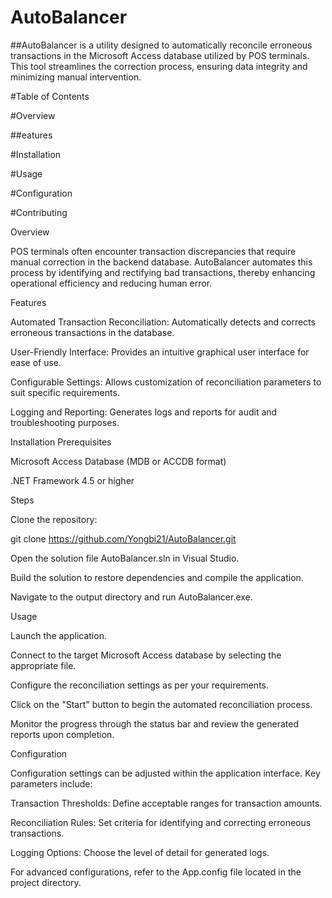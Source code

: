# AutoBalancer

##AutoBalancer is a utility designed to automatically reconcile erroneous transactions in the Microsoft Access database utilized by POS terminals. This tool streamlines the correction process, ensuring data integrity and minimizing manual intervention.

#Table of Contents

#Overview

##eatures

#Installation

#Usage

#Configuration

#Contributing



Overview

POS terminals often encounter transaction discrepancies that require manual correction in the backend database. AutoBalancer automates this process by identifying and rectifying bad transactions, thereby enhancing operational efficiency and reducing human error.

Features

Automated Transaction Reconciliation: Automatically detects and corrects erroneous transactions in the database.

User-Friendly Interface: Provides an intuitive graphical user interface for ease of use.

Configurable Settings: Allows customization of reconciliation parameters to suit specific requirements.

Logging and Reporting: Generates logs and reports for audit and troubleshooting purposes.

Installation
Prerequisites

Microsoft Access Database (MDB or ACCDB format)

.NET Framework 4.5 or higher

Steps

Clone the repository:

git clone https://github.com/Yongbi21/AutoBalancer.git


Open the solution file AutoBalancer.sln in Visual Studio.

Build the solution to restore dependencies and compile the application.

Navigate to the output directory and run AutoBalancer.exe.

Usage

Launch the application.

Connect to the target Microsoft Access database by selecting the appropriate file.

Configure the reconciliation settings as per your requirements.

Click on the "Start" button to begin the automated reconciliation process.

Monitor the progress through the status bar and review the generated reports upon completion.

Configuration

Configuration settings can be adjusted within the application interface. Key parameters include:

Transaction Thresholds: Define acceptable ranges for transaction amounts.

Reconciliation Rules: Set criteria for identifying and correcting erroneous transactions.

Logging Options: Choose the level of detail for generated logs.

For advanced configurations, refer to the App.config file located in the project directory.
